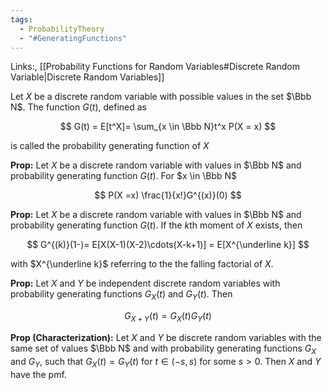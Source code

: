 ```yaml
---
tags:
  - ProbabilityTheory
  - "#GeneratingFunctions"
---
```

Links:, [[Probability Functions for Random Variables#Discrete Random Variable|Discrete Random Variables]]

Let $X$ be a discrete random variable with possible values in the set $\Bbb N$. The function $G(t)$, defined as 

$$
G(t) = E[t^X]= \sum_{x \in \Bbb N}t^x P(X = x)
$$

is called the probability generating function of $X$

**Prop:** Let $X$ be a discrete random variable with values in $\Bbb N$ and probability generating function $G(t)$. For $x \in \Bbb N$ 

$$
P(X =x) \frac{1}{x!}G^{(x)}(0)
$$

**Prop:** Let $X$ be a discrete random variable with values in $\Bbb N$ and probability generating function $G(t)$. If the $k$th moment of $X$ exists, then 

$$
G^{(k)}(1-)= E[X(X-1)(X-2)\cdots(X-k+1)] = E[X^{\underline k}]
$$

with $X^{\underline k}$ referring to the the falling factorial of $X$.

**Prop:** Let $X$ and $Y$ be independent discrete random variables with probability generating functions $G_X(t)$ and $G_Y(t)$. Then 

$$
G_{X+Y}(t) = G_X(t) G_Y(t)
$$

**Prop (Characterization):** Let $X$ and $Y$ be discrete random variables with the same set of values $\Bbb N$ and with probability generating functions $G_X$ and $G_Y$, such that $G_X (t) = G_Y(t)$ for ${t \in (-s,s)}$ for some $s>0$. Then $X$ and $Y$ have the pmf.